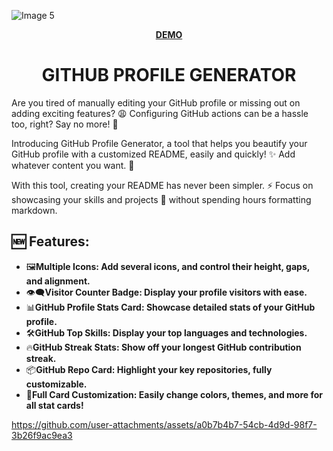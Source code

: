 ![Image 5](https://github.com/user-attachments/assets/34e09ee8-b3aa-40aa-bd8c-69d499a220e5)
**<div align="center"><a href="https://www.github-profile-generator.in/" target="_blank">DEMO</a></div>**


**<h1 align="center">GITHUB PROFILE GENERATOR</h1>**



Are you tired of manually editing your GitHub profile or missing out on adding exciting features? 😩 Configuring GitHub actions can be a hassle too, right? Say no more! 💪

Introducing GitHub Profile Generator, a tool that helps you beautify your GitHub profile with a customized README, easily and quickly! ✨ Add whatever content you want. 📝

With this tool, creating your README has never been simpler. ⚡ Focus on showcasing your skills and projects 🚀 without spending hours formatting markdown.

**<h2>🆕 Features:</h2>**
- 🖼️**Multiple Icons: Add several icons, and control their height, gaps, and alignment.**
- 👁️‍🗨️**Visitor Counter Badge: Display your profile visitors with ease.**
- 📊**GitHub Profile Stats Card: Showcase detailed stats of your GitHub profile.**
- 🛠️**GitHub Top Skills: Display your top languages and technologies.**
- 🔥**GitHub Streak Stats: Show off your longest GitHub contribution streak.**
- 📦**GitHub Repo Card: Highlight your key repositories, fully customizable.**
- 🎨**Full Card Customization: Easily change colors, themes, and more for all stat cards!**






https://github.com/user-attachments/assets/a0b7b4b7-54cb-4d9d-98f7-3b26f9ac9ea3

